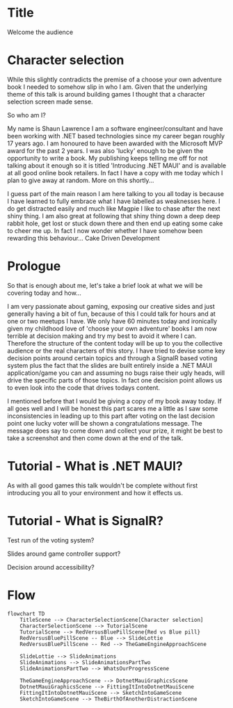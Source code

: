 ﻿
# Title

Welcome the audience

# Character selection

While this slightly contradicts the premise of a choose your own adventure book I needed to somehow slip in who I am. Given that the underlying theme of this talk is around building games I thought that a character selection screen made sense.

So who am I?

My name is Shaun Lawrence
I am a software engineer/consultant and have been working with .NET based technologies since my career began roughly 17 years ago.
I am honoured to have been awarded with the Microsoft MVP award for the past 2 years.
I was also 'lucky' enough to be given the opportunity to write a book. My publishing keeps telling me off for not talking about it enough so it is titled 'Introducing .NET MAUI' and is available at all good online book retailers.
In fact I have a copy with me today which I plan to give away at random. More on this shortly...

I guess part of the main reason I am here talking to you all today is because I have learned to fully embrace what I have labelled as weaknesses here.
I do get distracted easily and much like Magpie I like to chase after the next shiny thing.
I am also great at following that shiny thing down a deep deep rabbit hole, get lost or stuck down there and then end up eating some cake to cheer me up.
In fact I now wonder whether I have somehow been rewarding this behaviour... Cake Driven Development

# Prologue

So that is enough about me, let's take a brief look at what we will be covering today and how...

I am very passionate about gaming, exposing our creative sides and just generally having a bit of fun, because of this I could talk for hours and at one or two meetups I have.
We only have 60 minutes today and ironically given my childhood love of 'choose your own adventure' books I am now terrible at decision making and try my best to avoid it where I can.
Therefore the structure of the content today will be up to you the collective audience or the real characters of this story.
I have tried to devise some key decision points around certain topics and through a SignalR based voting system plus the fact that the slides are built entirely inside a .NET MAUI application/game
you can and assuming no bugs raise their ugly heads, will drive the specific parts of those topics. In fact one decision point allows us to even look into the code that drives todays content.

I mentioned before that I would be giving a copy of my book away today. If all goes well and I will be honest this part scares me a little as I saw some inconsistencies in leading up to this part
after voting on the last decision point one lucky voter will be shown a congratulations message. The message does say to come down and collect your prize, it might be best to take a screenshot and then come down
at the end of the talk.

# Tutorial - What is .NET MAUI?

As with all good games this talk wouldn't be complete without first introducing you all to your environment and how it effects us.

# Tutorial - What is SignalR?

Test run of the voting system?

Slides around game controller support?

Decision around accessibility?

# Flow

```mermaid
flowchart TD
    TitleScene --> CharacterSelectionScene[Character selection]
    CharacterSelectionScene --> TutorialScene
    TutorialScene --> RedVersusBluePillScene{Red vs Blue pill}
    RedVersusBluePillScene -- Blue --> SlideLottie
    RedVersusBluePillScene -- Red --> TheGameEngineApproachScene

    SlideLottie --> SlideAnimations
    SlideAnimations --> SlideAnimationsPartTwo
    SlideAnimationsPartTwo --> WhatsOurProgressScene

    TheGameEngineApproachScene --> DotnetMauiGraphicsScene
    DotnetMauiGraphicsScene --> FittingItIntoDotnetMauiScene
    FittingItIntoDotnetMauiScene --> SketchIntoGameScene
    SketchIntoGameScene --> TheBirthOfAnotherDistractionScene
```
